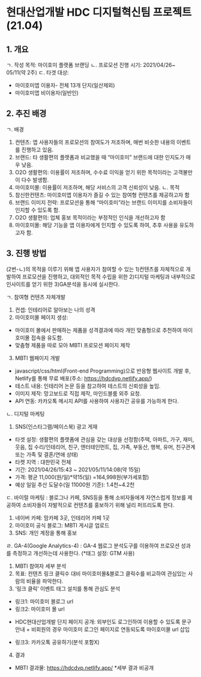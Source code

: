 # 현대산업개발 HDC 디지털혁신팀 프로젝트(21.04)

## 1. 개요
ㄱ. 작성 목적: 마이호미 플랫폼 브랜딩
ㄴ. 프로모션 진행 시기: 2021/04/26~ 05/11(약 2주)
ㄷ. 타겟 대상:
- 마이호미앱 이용자- 전체 13개 단지(일산제외)
- 마이호미앱 비이용자(일반인)

## 2. 추진 배경
ㄱ.	배경
1)	컨텐츠: 앱 사용자들의 프로모션의 참여도가 저조하며, 매번 비슷한 내용의 이벤트를 진행하고 있음. 
2)	브랜드: 타 생활편의 플랫폼과 비교했을 때 “마이호미” 브랜드에 대한 인지도가 매우 낮음.
3)	O2O 생활편의: 이용률이 저조하며, 수수료 이익을 얻기 위한 목적이라는 고객불만이 다수 발생함.
4)	마이호미몰: 이용률이 저조하며, 해당 서비스의 고객 신뢰성이 낮음.
ㄴ.	목적
1)	참신한컨텐츠: 마이호미앱 이용자가 즐길 수 있는 참여형 컨텐츠를 제공하고자 함
2)	브랜드 이미지 전략: 프로모션을 통해 “마이호미”라는 브랜드 이미지를 소비자들이 인지할 수 있도록 함.
3)	O2O 생활편의: 업체 홍보 목적이라는 부정적인 인식을 개선하고자 함
4)	마이호미몰: 해당 기능을 앱 이용자에게 인지할 수 있도록 하여, 추후 사용을 유도하고자 함.

## 3. 진행 방법
(2번-ㄴ)의 목적을 이루기 위해 앱 사용자가 참여할 수 있는 1)컨텐츠를 자체적으로 개발하여 프로모션을 진행하고, 대외적인 목적 수립을 위한 2)디지털 마케팅과 내부적으로 인사이트를 얻기 위한 3)GA분석을 동시에 실시한다. 

ㄱ.	참여형 컨텐츠 자체개발
1)	컨셉: 인테리어로 알아보는 나의 성격
2)	마이호미몰 페이지 생성: 
- 마이호미 몰에서 판매하는 제품을 성격결과에 따라 개인 맞춤형으로 추천하여 마이호미몰 접속을 유도함. 
- 맞춤형 제품을 따로 모아 MBTI 프로모션 페이지 제작
3)	MBTI 웹페이지 개발
- javascript/css/html(Front-end Programming)으로 반응형 웹사이트 개발 후, Netlify를 통해 무료 배포(주소: https://hdcdvp.netlify.app/)
- 테스트 내용: 인테리어 논문 등을 참고하여 테스트의 신뢰성을 높임.
- 이미지 제작: 망고보드로 직접 제작, 마인드블룸 외주 요청.  
- API 연동: 카카오톡 메시지 API를 사용하여 사용자간 공유를 가능하게 한다.

ㄴ.	디지털 마케팅
1)	SNS(인스타그램/페이스북) 광고 게재
- 타겟 설정: 생활편의 플랫폼에 관심을 갖는 대상을 선정함(주택, 아파트, 가구, 재미, 웃음, 집 수리/인테리어, 친구, 엔터테인먼트, 집, 가족, 부동산, 행복, 유머, 친구관계 또는 가족 및 결혼/연애 상태)
-	타켓 지역 : 대한민국 전체
- 기간: 2021/04/26/15:43 ~ 2021/05/11/14:08(약 15일)
- 가격: 평균 11,000(원/일)*약15(일) =164,998원(부가세포함)
- 예상 일일 추산 도달수(일 11000원 기준): 1.4천~4.2천

ㄷ.	바이럴 마케팅
: 블로그나 카페, SNS등을 통해 소비자들에게 자연스럽게 정보를 제공하여 소비자들이 자발적으로 컨텐츠를 홍보하기 위해 널리 퍼뜨리도록 한다.
1)	네이버 카페: 맘카페 3곳, 인테리어 카페 1곳
2)	마이호미 공식 블로그: MBTI 게시글 업로드
3)	SNS: 개인 계정을 통해 홍보

ㄹ.	GA-4(Google Analytics-4)
: GA-4 웹로그 분석도구를 이용하여 프로모션 성과를 측정하고 개선하는데 사용한다. (*태그 설정: GTM 사용)
1)	MBTI 참여자 세부 분석
2)	목표: 컨텐츠 링크 클릭수 대비 마이호미몰&블로그 클릭수를 비교하여 관심있는 사람의 비율을 파악한다. 
3)	‘링크 클릭’ 이벤트 태그 설치를 통해 관심도 분석
- 링크1: 마이호미 블로그 url
- 링크2: 마이호미 몰 url
* HDC현대산업개발 단지 페이지 공개: 외부인도 로그인하여 이용할 수 있도록 문구 안내 + 비회원의 경우 마이호미 로그인 페이지로 연동되도록 마이호미몰 url 삽입
- 링크3: 카카오톡 공유하기(분석 포함X)

4. 결과
- MBTI 결과물: https://hdcdvp.netlify.app/
*세부 결과 비공개
